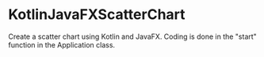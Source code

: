 # KotlinJavaFXScatterChart
Create a scatter chart using Kotlin and JavaFX.
Coding is done in the "start" function in the Application class.
